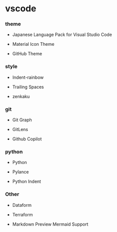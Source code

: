 # vscode

### theme
- Japanese Language Pack for Visual Studio Code

- Material Icon Theme

- GitHub Theme

### style

- Indent-rainbow

- Trailing Spaces

- zenkaku

### git

- Git Graph

- GitLens

- Github Copilot

### python

- Python

- Pylance

- Python Indent

### Other

- Dataform

- Terraform

- Markdown Preview Mermaid Support


